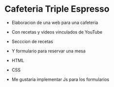 # Cafeteria Triple Espresso

- Elaboracion de una web para una cafeteria
- Con recetas y videos vinculados de YouTube
- Secccion de recetas
- Y formulario para reservar una mesa

- HTML
- CSS

- Me gustaria implementar Js para los formularios
